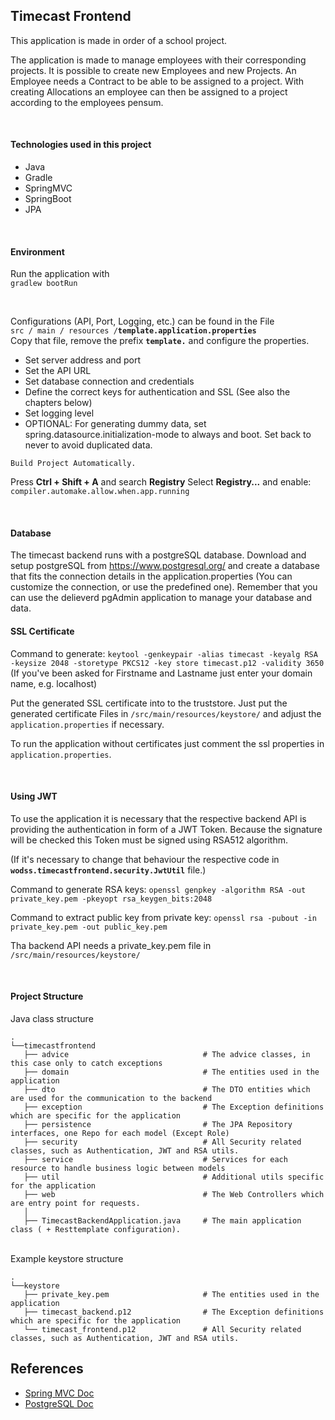 
## Timecast Frontend
This application is made in order of a school project.

The application is made to manage employees with their corresponding projects. It is possible to create new Employees
and new Projects. An Employee needs a Contract to be able to be assigned to a project. With creating Allocations an
employee can then be assigned to a project according to the employees pensum.

<br>

#### Technologies used in this project
* Java
* Gradle
* SpringMVC
* SpringBoot
* JPA

<br>

#### Environment
Run the application with
<br>
``` gradlew bootRun ```

<br>

Configurations (API, Port, Logging, etc.) can be found in the File<br>
``` src / main / resources / ```**``` template.application.properties ```**<br>
Copy that file, remove the prefix **```template.```** and configure the properties.
* Set server address and port
* Set the API URL
* Set database connection and credentials
* Define the correct keys for authentication and SSL (See also the chapters below)
* Set logging level
* OPTIONAL: For generating dummy data, set spring.datasource.initialization-mode to always and boot. Set back to never to avoid duplicated data.


``` Build Project Automatically. ```
<br>

Press **Ctrl + Shift + A** and search **Registry** Select **Registry...** and enable:<br>
``` compiler.automake.allow.when.app.running ``` 

<br>

#### Database
The timecast backend runs with a postgreSQL database. 
Download and setup postgreSQL from https://www.postgresql.org/ and create 
a database that fits the connection details in the application.properties
(You can customize the connection, or use the predefined one).
Remember that you can use the delieverd pgAdmin application to manage your
database and data.
<br>

#### SSL Certificate
Command to generate: ``` keytool -genkeypair -alias timecast -keyalg RSA -keysize 2048 -storetype PKCS12 -key
store timecast.p12 -validity 3650 ```<br>
(If you've been asked for Firstname and Lastname just enter your domain name, e.g. localhost)

Put the generated SSL certificate into to the truststore. Just put the generated certificate
Files in ```/src/main/resources/keystore/``` and adjust the ```application.properties``` if necessary.

To run the application without certificates just comment the ssl properties in ```application.properties```.

<br>

#### Using JWT
To use the application it is necessary that the respective backend API is providing the authentication in form of a JWT
Token. Because the signature will be checked this Token must be signed using RSA512 algorithm.

(If it's necessary to change that behaviour the respective code in **```wodss.timecastfrontend.security.JwtUtil```** file.)

Command to generate RSA keys:  ```openssl genpkey -algorithm RSA -out private_key.pem -pkeyopt rsa_keygen_bits:2048```

Command to extract public key from private key: ```openssl rsa -pubout -in private_key.pem -out public_key.pem```

Tha backend API needs a private_key.pem file in ```/src/main/resources/keystore/```

<br>

#### Project Structure

Java class structure

    .
    └──timecastfrontend
       ├── advice                              # The advice classes, in this case only to catch exceptions
       ├── domain                              # The entities used in the application
       ├── dto                                 # The DTO entities which are used for the communication to the backend
       ├── exception                           # The Exception definitions which are specific for the application
       ├── persistence                         # The JPA Repository interfaces, one Repo for each model (Except Role)
       ├── security                            # All Security related classes, such as Authentication, JWT and RSA utils.
       ├── service                             # Services for each resource to handle business logic between models
       ├── util                                # Additional utils specific for the application
       ├── web                                 # The Web Controllers which are entry point for requests.
       │
       ├── TimecastBackendApplication.java     # The main application class ( + Resttemplate configuration).

<br>
Example keystore structure

    .
    └──keystore
       ├── private_key.pem                     # The entities used in the application
       ├── timecast_backend.p12                # The Exception definitions which are specific for the application
       └── timecast_frontend.p12               # All Security related classes, such as Authentication, JWT and RSA utils.

## References
* [Spring MVC Doc](https://docs.spring.io/spring-boot/docs/current/reference/htmlsingle/#boot-features-spring-mvc)
* [PostgreSQL Doc](https://www.postgresql.org/docs/)